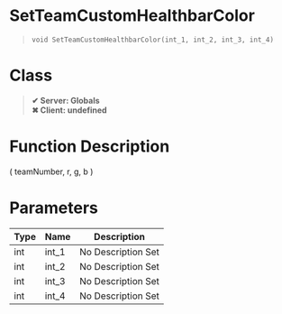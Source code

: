 # SetTeamCustomHealthbarColor
> `void SetTeamCustomHealthbarColor(int_1, int_2, int_3, int_4)`
# Class
> __✔ Server: Globals__  
> __✖ Client: undefined__  
# Function Description
( teamNumber, r, g, b )
# Parameters
Type|Name|Description
--|--|--
int|int_1|No Description Set
int|int_2|No Description Set
int|int_3|No Description Set
int|int_4|No Description Set
